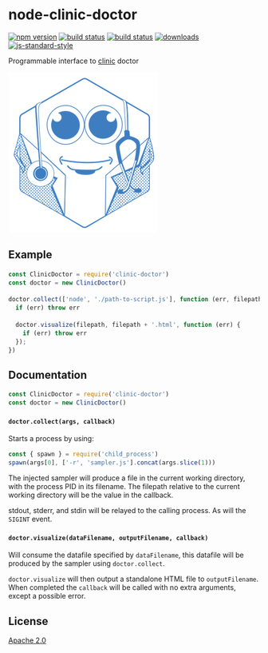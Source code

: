 # node-clinic-doctor
[![npm version][2]][3] [![build status][4]][5] [![build status][13]][14]
[![downloads][8]][9] [![js-standard-style][10]][11]

Programmable interface to [clinic][12] doctor

![banner](logo.png)

## Example

```js
const ClinicDoctor = require('clinic-doctor')
const doctor = new ClinicDoctor()

doctor.collect(['node', './path-to-script.js'], function (err, filepath) {
  if (err) throw err

  doctor.visualize(filepath, filepath + '.html', function (err) {
    if (err) throw err
  });
})
```

## Documentation

```js
const ClinicDoctor = require('clinic-doctor')
const doctor = new ClinicDoctor()
```

#### `doctor.collect(args, callback)`

Starts a process by using:
```js
const { spawn } = require('child_process')
spawn(args[0], ['-r', 'sampler.js'].concat(args.slice(1)))
```

The injected sampler will produce a file in the current working directory, with the process PID in its filename. The filepath relative to the current working directory will be the value in the callback.

stdout, stderr, and stdin will be relayed to the calling process. As will the `SIGINT` event.

#### `doctor.visualize(dataFilename, outputFilename, callback)`

Will consume the datafile specified by `dataFilename`, this datafile will be produced by the sampler using `doctor.collect`.

`doctor.visualize` will then output a standalone HTML file to `outputFilename`. When completed the `callback` will be called with no extra arguments, except a possible error.

## License
[Apache 2.0](https://tldrlegal.com/license/apache-license-2.0-(apache-2.0))

[0]: https://img.shields.io/badge/stability-experimental-orange.svg?style=flat-square
[1]: https://nodejs.org/api/documentation.html#documentation_stability_index
[2]: https://img.shields.io/npm/v/node-clinic-doctor.svg?style=flat-square
[3]: https://npmjs.org/package/@nearform/clinic-doctor
[4]: https://circleci.com/gh/nearform/node-clinic-doctor/tree/master.svg?style=shield&circle-token=c26d5926558ff909ef0384756c3b70bc6151866e
[5]: https://circleci.com/gh/nearform/node-clinic-doctor
[6]: https://img.shields.io/codecov/c/github/nearform/node-clinic-doctor/master.svg?style=flat-square
[7]: https://codecov.io/github/nearform/node-clinic-doctor
[8]: http://img.shields.io/npm/dm/node-clinic-doctor.svg?style=flat-square
[9]: https://npmjs.org/package/node-clinic-doctor
[10]: https://img.shields.io/badge/code%20style-standard-brightgreen.svg?style=flat-square
[11]: https://github.com/feross/standard
[12]: https://github.com/nearform/node-clinic
[13]: https://ci.appveyor.com/api/projects/status/xxijxjm3fhwhb5x6?svg=true
[14]: https://ci.appveyor.com/project/nearForm/node-clinic-doctor
